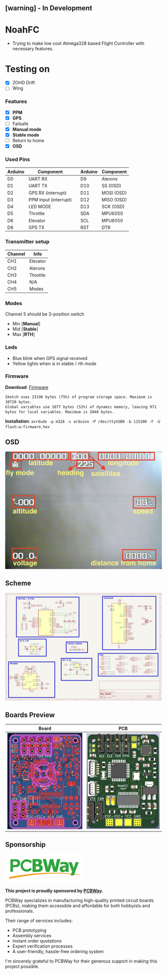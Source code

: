## [warning] - In Development

# NoahFC
- Trying to make low cost Atmega328 based Flight Controller with necessary features.

# Testing on
- [X] ZOHD Drift
- [ ] Wing

### Features
- [X] **PPM**
- [X] **GPS**
- [ ] Failsafe
- [X] **Manual mode**
- [X] **Stable mode**
- [ ] Return to home
- [X] **OSD**

### Used Pins
Arduino | Component| | Arduino | Component
---------|---------|---------|---------|---------
D0| UART RX||D9| Alerons
D1| UART TX||D10| SS (OSD)
D2| GPS RX (interrupt)||D11| MOSI (OSD)
D3| PPM Input (interrupt)||D12| MISO (OSD)
D4| LED MODE||D13| SCK (OSD)
D5| Throttle||SDA| MPU6050
D6| Elevator||SCL| MPU6050
D8| GPS TX||RST| DTR

### Transmitter setup
Channel | Info
-----|-----
CH1 | Elevator
CH2 | Alerons
CH3 | Throttle
CH4 | N/A
CH5 | Modes

### Modes
Channel 5 should be 3-position switch
- Min [**Manual**]
- Mid [**Stable**]
- Max [**RTH**]

### Leds
- Blue blink when GPS signal received
- Yellow lights when is in stable / rth mode

### Firmware
**Download**: [Firmware](firmware.hex)
```
Sketch uses 23196 bytes (75%) of program storage space. Maximum is 30720 bytes.
Global variables use 1077 bytes (52%) of dynamic memory, leaving 971 bytes for local variables. Maximum is 2048 bytes.
```
**Installation**:
`avrdude -p m328 -c arduino -P /dev/ttyUSB0 -b 115200 -F -U flash:w:firmware.hex`

## OSD
![OSD](images/osd.jpg)

## Scheme
![Scheme](images/scheme.png)

## Boards Preview
Board|PCB
---------|---------
<img src="images/board.png" alt="Board" width="500"/>|<img src="images/pcb.png" alt="View 1" width="500"/>

## Sponsorship

![PCBWay_logo](images/pcbway_logo.png)

**This project is proudly sponsored by [PCBWay](https://pcbway.com).**

PCBWay specializes in manufacturing high-quality printed circuit boards (PCBs), making them accessible and affordable for both hobbyists and professionals.

Their range of services includes:

- PCB prototyping
- Assembly services
- Instant order quotations
- Expert verification processes
- A user-friendly, hassle-free ordering system

I'm sincerely grateful to PCBWay for their generous support in making this project possible.
